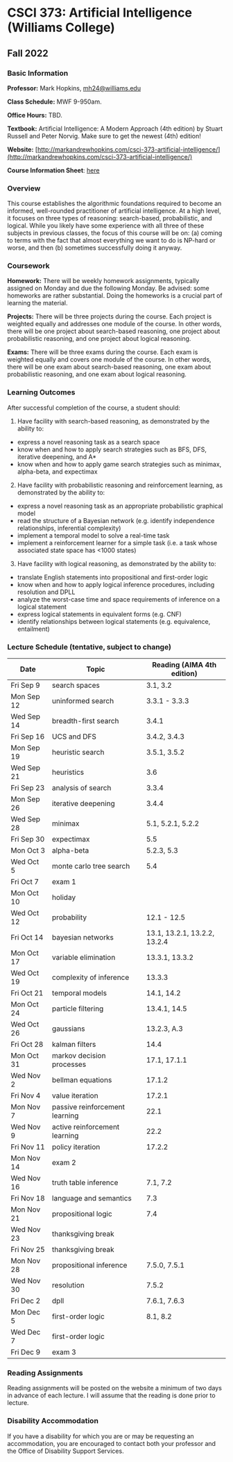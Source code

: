 # CSCI 373: Artificial Intelligence (Williams College)
## Fall 2022


### Basic Information

**Professor:** Mark Hopkins, mh24@williams.edu

**Class Schedule:** MWF 9-950am.

**Office Hours:** TBD.

**Textbook:** Artificial Intelligence: A Modern Approach (4th edition) by 
Stuart Russell and Peter Norvig. Make sure to get the newest (4th) edition! 

**Website:** [http://markandrewhopkins.com/csci-373-artificial-intelligence/](http://markandrewhopkins.com/csci-373-artificial-intelligence/)

**Course Information Sheet**:  [here](https://docs.google.com/document/d/1umo-FwRfV2CT3SBygofSQ59Obb-n7zAU5SH1Zr4T8PQ/edit?usp=sharing)

### Overview

This course establishes the algorithmic foundations required to become an informed, 
well-rounded practitioner of artificial intelligence. At a high level, it 
focuses on three types of reasoning: search-based, probabilistic, and logical. 
While you likely have some experience with all three of these subjects in previous
classes, the focus of this course will be on: (a) coming to terms with the
fact that almost everything we want to do is NP-hard or worse, and
then (b) sometimes successfully doing it anyway.


### Coursework

**Homework:** There will be weekly homework assignments, typically assigned on Monday
and due the following Monday. Be advised: some homeworks are rather substantial. Doing
the homeworks is a crucial part of learning the material.

**Projects:** There will be three projects during the course. Each project is weighted
equally and addresses one module of the course. In other words, there will be one project 
about search-based reasoning, one project about probabilistic reasoning, and one project about 
logical reasoning. 

**Exams:** There will be three exams during the course. Each exam is weighted equally 
and covers one module of the course. In other words, there will be one exam about 
search-based reasoning, one exam about probabilistic reasoning, and one exam about logical
reasoning. 


### Learning Outcomes

After successful completion of the course, a student should:

1. Have facility with search-based reasoning, as demonstrated by the ability to:
  - express a novel reasoning task as a search space
  - know when and how to apply search strategies such as BFS, DFS, iterative deepening, and A*
  - know when and how to apply game search strategies such as minimax, alpha-beta, and expectimax
2. Have facility with probabilistic reasoning and reinforcement learning, as demonstrated by the ability to:
  - express a novel reasoning task as an appropriate probabilistic graphical model
  - read the structure of a Bayesian network (e.g. identify independence relationships, inferential complexity)
  - implement a temporal model to solve a real-time task
  - implement a reinforcement learner for a simple task (i.e. a task whose associated state space has <1000 states)
3. Have facility with logical reasoning, as demonstrated by the ability to:
  - translate English statements into propositional and first-order logic
  - know when and how to apply logical inference procedures, including resolution and DPLL
  - analyze the worst-case time and space requirements of inference on a logical statement
  - express logical statements in equivalent forms (e.g. CNF)
  - identify relationships between logical statements (e.g. equivalence, entailment)


### Lecture Schedule (tentative, subject to change)

| Date         | Topic                          | Reading (AIMA 4th edition)         |
| ------------ | ---------------------------    | ---------------------------------- |
| Fri Sep 9    | search spaces                  | 3.1, 3.2                           |
| Mon Sep 12   | uninformed search              | 3.3.1 - 3.3.3                      |
| Wed Sep 14   | breadth-first search           | 3.4.1                              |
| Fri Sep 16   | UCS and DFS                    | 3.4.2, 3.4.3                       |
| Mon Sep 19   | heuristic search               | 3.5.1, 3.5.2                       |
| Wed Sep 21   | heuristics                     | 3.6                                |
| Fri Sep 23   | analysis of search             | 3.3.4                              |
| Mon Sep 26   | iterative deepening            | 3.4.4                              |
| Wed Sep 28   | minimax                        | 5.1, 5.2.1, 5.2.2                  |
| Fri Sep 30   | expectimax                     | 5.5                                |
| Mon Oct 3    | alpha-beta                     | 5.2.3, 5.3                         |
| Wed Oct 5    | monte carlo tree search        | 5.4                                |
| Fri Oct 7    | exam 1                         |                                    |
| Mon Oct 10   | holiday                        |                                    |
| Wed Oct 12   | probability                    | 12.1 - 12.5                        |
| Fri Oct 14   | bayesian networks              | 13.1, 13.2.1, 13.2.2, 13.2.4       |
| Mon Oct 17   | variable elimination           | 13.3.1, 13.3.2                     |
| Wed Oct 19   | complexity of inference        | 13.3.3                             |
| Fri Oct 21   | temporal models                | 14.1, 14.2                         |
| Mon Oct 24   | particle filtering             | 13.4.1, 14.5                       |
| Wed Oct 26   | gaussians                      | 13.2.3, A.3                        |
| Fri Oct 28   | kalman filters                 | 14.4                               |
| Mon Oct 31   | markov decision processes      | 17.1, 17.1.1                       |
| Wed Nov 2    | bellman equations              | 17.1.2                             |
| Fri Nov 4    | value iteration                | 17.2.1                             |
| Mon Nov 7    | passive reinforcement learning | 22.1                               |                                    |
| Wed Nov 9    | active reinforcement learning  | 22.2                               |
| Fri Nov 11   | policy iteration               | 17.2.2                             |
| Mon Nov 14   | exam 2                         |                                    |                                    |
| Wed Nov 16   | truth table inference          | 7.1, 7.2                           |
| Fri Nov 18   | language and semantics         | 7.3                                |
| Mon Nov 21   | propositional logic            | 7.4                                |                                    |
| Wed Nov 23   | thanksgiving break             |                                    |
| Fri Nov 25   | thanksgiving break             |                                    |
| Mon Nov 28   | propositional inference        | 7.5.0, 7.5.1                       |                                    |
| Wed Nov 30   | resolution                     | 7.5.2                              |
| Fri Dec 2    | dpll                           | 7.6.1, 7.6.3                       |
| Mon Dec 5    | first-order logic              | 8.1, 8.2                           |                                    |
| Wed Dec 7    | first-order logic              |                                    |
| Fri Dec 9    | exam 3                         |                                    |


### Reading Assignments

Reading assignments will be posted on the website a minimum of two days 
in advance of each lecture. I will assume that the reading is done prior 
to lecture. 


### Disability Accommodation

If you have a disability for which you are or may be requesting an
accommodation, you are encouraged to contact both your professor and the
Office of Disability Support Services.

